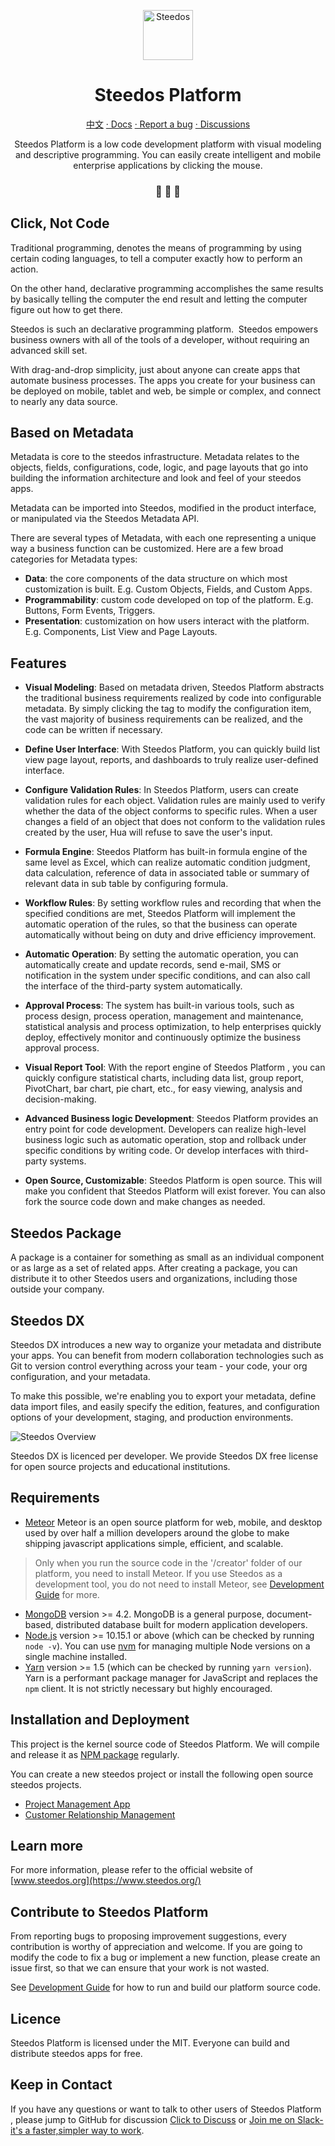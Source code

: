 
<p align="center">
  <a href="https://www.steedos.org">
    <img alt="Steedos" src="https://steedos.github.io/assets/logo.png" width="80" />
  </a>
</p>
<h1 align="center">
  Steedos Platform
</h1>

<p align="center">
<a href="https://github.com/steedos/steedos-platform/blob/1.22/README_cn.md">中文</a>
<a href="http://www.steedos.org/docs/overview"> · Docs</a>
<a href="https://github.com/steedos/steedos-platform/issues/"> · Report a bug</a>
<a href="https://github.com/steedos/steedos-platform/discussions"> · Discussions</a>
</p>

<p align="center">
Steedos Platform is a low code development platform with visual modeling and descriptive programming. You can easily create intelligent and mobile enterprise applications by clicking the mouse.
</p>

<h3 align="center">
 🤖 🎨 🚀
</h3>

## Click, Not Code

Traditional programming, denotes the means of programming by using certain coding languages, to tell a computer exactly how to perform an action. 

On the other hand, declarative programming accomplishes the same results by basically telling the computer the end result and letting the computer figure out how to get there.

Steedos is such an declarative programming platform.  Steedos empowers business owners with all of the tools of a developer, without requiring an advanced skill set.

With drag-and-drop simplicity, just about anyone can create apps that automate business processes. The apps you create for your business can be deployed on mobile, tablet and web, be simple or complex, and connect to nearly any data source.

## Based on Metadata

Metadata is core to the steedos infrastructure. Metadata relates to the objects, fields, configurations, code, logic, and page layouts that go into building the information architecture and look and feel of your steedos apps.

Metadata can be imported into Steedos, modified in the product interface, or manipulated via the Steedos Metadata API.

There are several types of Metadata, with each one representing a unique way a business function can be customized. Here are a few broad categories for Metadata types:

- **Data**: the core components of the data structure on which most customization is built. E.g. Custom Objects, Fields, and Custom Apps.
- **Programmability**: custom code developed on top of the platform. E.g. Buttons, Form Events, Triggers.
- **Presentation**: customization on how users interact with the platform. E.g. Components, List View and Page Layouts.

## Features

- **Visual Modeling**: Based on metadata driven, Steedos Platform abstracts the traditional business requirements realized by code into configurable metadata. By simply clicking the  tag to modify the configuration item, the vast majority of business requirements can be realized, and the code can be written if necessary.

- **Define User Interface**: With Steedos Platform, you can quickly build list view page layout, reports, and dashboards to truly realize user-defined interface.

- **Configure Validation Rules**: In Steedos Platform, users can create validation rules for each object. Validation rules are mainly used to verify whether the data of the object conforms to specific rules. When a user changes a field of an object that does not conform to the validation rules created by the user, Hua will refuse to save the user's input.

- **Formula Engine**: Steedos Platform has built-in formula engine of the same level as Excel, which can realize automatic condition judgment, data calculation, reference of data in associated table or summary of relevant data in sub table by configuring formula.

- **Workflow Rules**: By setting workflow rules and recording that when the specified conditions are met, Steedos Platform will implement the automatic operation of the rules, so that the business can operate automatically without being on duty and drive efficiency improvement.

- **Automatic Operation**: By setting the automatic operation, you can automatically create and update records, send e-mail, SMS or notification in the system under specific conditions, and can also call the interface of the third-party system automatically.

- **Approval Process**: The system has built-in various tools, such as process design, process operation, management and maintenance, statistical analysis and process optimization, to help enterprises quickly deploy, effectively monitor and continuously optimize the business approval process.

- **Visual Report Tool**: With the report engine of Steedos Platform , you can quickly configure statistical charts, including data list, group report, PivotChart, bar chart, pie chart, etc., for easy viewing, analysis and decision-making.

- **Advanced Business logic Development**: Steedos Platform  provides an entry point for code development. Developers can realize high-level business logic such as automatic operation, stop and rollback under specific conditions by writing code. Or develop interfaces with third-party systems.

- **Open Source, Customizable**: Steedos Platform  is open source. This will make you confident that Steedos Platform will exist forever. You can also fork the source code down and make changes as needed.

## Steedos Package

A package is a container for something as small as an individual component or as large as a set of related apps. After creating a package, you can distribute it to other Steedos users and organizations, including those outside your company.

## Steedos DX

Steedos DX introduces a new way to organize your metadata and distribute your apps. You can benefit from modern collaboration technologies such as Git to version control everything across your team - your code, your org configuration, and your metadata. 

To make this possible, we're enabling you to export your metadata, define data import files, and easily specify the edition, features, and configuration options of your development, staging, and production environments.

![Steedos Overview](http://www.steedos.org/assets/platform/platform-overview.png)

Steedos DX is licenced per developer. We provide Steedos DX free license for open source projects and educational institutions.

## Requirements

- [Meteor](https://www.meteor.com/) Meteor is an open source platform for web, mobile, and desktop used by over half a million developers around the globe to make shipping javascript applications simple, efficient, and scalable.

> Only when you run the source code in the '/creator' folder of our platform, you need to install Meteor. If you use Steedos as a development tool, you do not need to install Meteor, see [Development Guide](/Development_Guide) for more.

- [MongoDB](https://www.mongodb.com/try/download/) version >= 4.2. MongoDB is a general purpose, document-based, distributed database built for modern application developers.
- [Node.js](https://nodejs.org/en/download/) version >= 10.15.1 or above (which can be checked by running `node -v`). You can use [nvm](https://github.com/nvm-sh/nvm) for managing multiple Node versions on a single machine installed.
- [Yarn](https://yarnpkg.com/en/) version >= 1.5 (which can be checked by running `yarn version`). Yarn is a performant package manager for JavaScript and replaces the `npm` client. It is not strictly necessary but highly encouraged.

## Installation and Deployment

This project is the kernel source code of Steedos Platform. We will compile and release it as [NPM package](https://www.npmjs.com/package/steedos-server) regularly.

You can create a new steedos project or install the following open source steedos projects.

- [Project Management App](https://github.com/steedos/project-management-app)
- [Customer Relationship Management](https://github.com/steedos/steedos-app-crm)

## Learn more

For more information, please refer to the official website of [www.steedos.org](https://www.steedos.org/)

## Contribute to Steedos Platform

From reporting bugs to proposing improvement suggestions, every contribution is worthy of appreciation and welcome. If you are going to modify the code to fix a bug or implement a new function, please create an issue first, so that we can ensure that your work is not wasted.

See [Development Guide](/CONTRIBUTING) for how to run and build our platform source code.

## Licence

Steedos Platform is licensed under the MIT. Everyone can build and distribute steedos apps for free. 

## Keep in Contact

If you have any questions or want to talk to other users of Steedos Platform , please jump to GitHub for discussion [Click to Discuss](https://github.com/steedos/steedos-platform/discussions) or [Join me on Slack-it's a faster,simpler way to work](https://join.slack.com/t/steedos/shared_invite/zt-jq7eupr9-cgKrUOyWb1zymniRzhH4jg).
